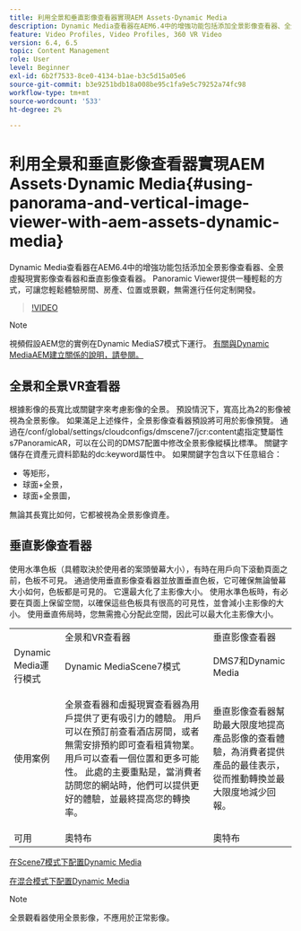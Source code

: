 ```yaml
---
title: 利用全景和垂直影像查看器實現AEM Assets·Dynamic Media
description: Dynamic Media查看器在AEM6.4中的增強功能包括添加全景影像查看器、全景虛擬現實影像查看器和垂直影像查看器。 Panoramic Viewer提供一種輕鬆的方式，可讓您輕鬆體驗房間、房產、位置或景觀，無需進行任何定制開發。
feature: Video Profiles, Video Profiles, 360 VR Video
version: 6.4, 6.5
topic: Content Management
role: User
level: Beginner
exl-id: 6b2f7533-8ce0-4134-b1ae-b3c5d15a05e6
source-git-commit: b3e9251bdb18a008be95c1fa9e5c79252a74fc98
workflow-type: tm+mt
source-wordcount: '533'
ht-degree: 2%

---
```


# 利用全景和垂直影像查看器實現AEM Assets·Dynamic Media{#using-panorama-and-vertical-image-viewer-with-aem-assets-dynamic-media}

Dynamic Media查看器在AEM6.4中的增強功能包括添加全景影像查看器、全景虛擬現實影像查看器和垂直影像查看器。 Panoramic Viewer提供一種輕鬆的方式，可讓您輕鬆體驗房間、房產、位置或景觀，無需進行任何定制開發。

>[!VIDEO](https://video.tv.adobe.com/v/24156?quality=12&learn=on)

>[!NOTE]
>
>視頻假設AEM您的實例在Dynamic MediaS7模式下運行。 [有關與Dynamic MediaAEM建立關係的說明，請參閱。](https://helpx.adobe.com/tw/experience-manager/6-3/assets/using/config-dynamic-fp-14410.html)

## 全景和全景VR查看器

根據影像的長寬比或關鍵字來考慮影像的全景。 預設情況下，寬高比為2的影像被視為全景影像。 如果滿足上述條件，全景影像查看器預設將可用於影像預覽。 通過在/conf/global/settings/cloudconfigs/dmscene7/jcr:content處指定雙屬性s7PanoramicAR，可以在公司的DMS7配置中修改全景影像縱橫比標準。 關鍵字儲存在資產元資料節點的dc:keyword屬性中。 如果關鍵字包含以下任意組合：

* 等矩形，
* 球面+全景，
* 球面+全景圖，

無論其長寬比如何，它都被視為全景影像資產。

## 垂直影像查看器

使用水準色板（具體取決於使用者的案頭螢幕大小），有時在用戶向下滾動頁面之前，色板不可見。 通過使用垂直影像查看器並放置垂直色板，它可確保無論螢幕大小如何，色板都是可見的。 它還最大化了主影像大小。 使用水準色板時，有必要在頁面上保留空間，以確保這些色板具有很高的可見性，並會減小主影像的大小。 使用垂直佈局時，您無需擔心分配此空間，因此可以最大化主影像大小。

<table> 
 <tbody>
  <tr>
   <td> </td>
   <td>全景和VR查看器</td>
   <td>垂直影像查看器</td>
  </tr>
  <tr>
   <td>Dynamic Media運行模式</td>
   <td>Dynamic MediaScene7模式</td>
   <td>DMS7和Dynamic Media</td>
  </tr>
  <tr>
   <td>使用案例</td>
   <td><p>全景查看器和虛擬現實查看器為用戶提供了更有吸引力的體驗。 用戶可以在預訂前查看酒店房間，或者無需安排預約即可查看租賃物業。 用戶可以查看一個位置和更多可能性。 此處的主要重點是，當消費者訪問您的網站時，他們可以提供更好的體驗，並最終提高您的轉換率。</p> <p> </p> </td> 
   <td><p>垂直影像查看器幫助最大限度地提高產品影像的查看體驗，為消費者提供產品的最佳表示，從而推動轉換並最大限度地減少回報。</p> <p> </p> </td>
  </tr>
  <tr>
   <td>可用 </td>
   <td>奧特布</td>
   <td>奧特布</td>
  </tr>
 </tbody>
</table>

[在Scene7模式下配置Dynamic Media](https://helpx.adobe.com/experience-manager/6-5/assets/using/config-dms7.html)

[在混合模式下配置Dynamic Media](https://helpx.adobe.com/tw/experience-manager/6-5/assets/using/config-dynamic.html)

>[!NOTE]
>
>全景觀看器使用全景影像，不應用於正常影像。
